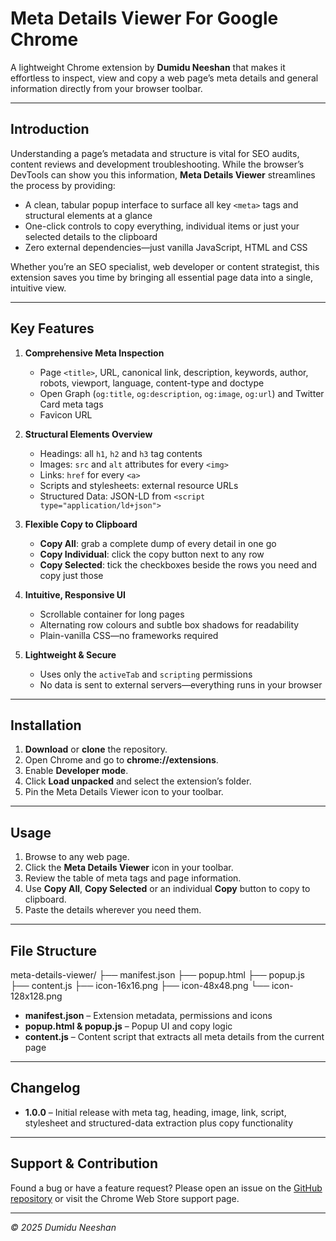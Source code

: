 # Meta Details Viewer For Google Chrome

A lightweight Chrome extension by **Dumidu Neeshan** that makes it effortless to inspect, view and copy a web page’s meta details and general information directly from your browser toolbar.

---

## Introduction

Understanding a page’s metadata and structure is vital for SEO audits, content reviews and development troubleshooting. While the browser’s DevTools can show you this information, **Meta Details Viewer** streamlines the process by providing:

- A clean, tabular popup interface to surface all key `<meta>` tags and structural elements at a glance  
- One-click controls to copy everything, individual items or just your selected details to the clipboard  
- Zero external dependencies—just vanilla JavaScript, HTML and CSS  

Whether you’re an SEO specialist, web developer or content strategist, this extension saves you time by bringing all essential page data into a single, intuitive view.

---

## Key Features

1. **Comprehensive Meta Inspection**  
   - Page `<title>`, URL, canonical link, description, keywords, author, robots, viewport, language, content-type and doctype  
   - Open Graph (`og:title`, `og:description`, `og:image`, `og:url`) and Twitter Card meta tags  
   - Favicon URL  

2. **Structural Elements Overview**  
   - Headings: all `h1`, `h2` and `h3` tag contents  
   - Images: `src` and `alt` attributes for every `<img>`  
   - Links: `href` for every `<a>`  
   - Scripts and stylesheets: external resource URLs  
   - Structured Data: JSON-LD from `<script type="application/ld+json">`  

3. **Flexible Copy to Clipboard**  
   - **Copy All**: grab a complete dump of every detail in one go  
   - **Copy Individual**: click the copy button next to any row  
   - **Copy Selected**: tick the checkboxes beside the rows you need and copy just those  

4. **Intuitive, Responsive UI**  
   - Scrollable container for long pages  
   - Alternating row colours and subtle box shadows for readability  
   - Plain-vanilla CSS—no frameworks required  

5. **Lightweight & Secure**  
   - Uses only the `activeTab` and `scripting` permissions  
   - No data is sent to external servers—everything runs in your browser  

---

## Installation

1. **Download** or **clone** the repository.  
2. Open Chrome and go to **chrome://extensions**.  
3. Enable **Developer mode**.  
4. Click **Load unpacked** and select the extension’s folder.  
5. Pin the Meta Details Viewer icon to your toolbar.

---

## Usage

1. Browse to any web page.  
2. Click the **Meta Details Viewer** icon in your toolbar.  
3. Review the table of meta tags and page information.  
4. Use **Copy All**, **Copy Selected** or an individual **Copy** button to copy to clipboard.  
5. Paste the details wherever you need them.

---

## File Structure
meta-details-viewer/
├── manifest.json
├── popup.html
├── popup.js
├── content.js
├── icon-16x16.png
├── icon-48x48.png
└── icon-128x128.png


- **manifest.json** – Extension metadata, permissions and icons  
- **popup.html & popup.js** – Popup UI and copy logic  
- **content.js** – Content script that extracts all meta details from the current page  

---

## Changelog

- **1.0.0** – Initial release with meta tag, heading, image, link, script, stylesheet and structured-data extraction plus copy functionality

---

## Support & Contribution

Found a bug or have a feature request? Please open an issue on the [GitHub repository](#) or visit the Chrome Web Store support page.

---

*© 2025 Dumidu Neeshan*  

